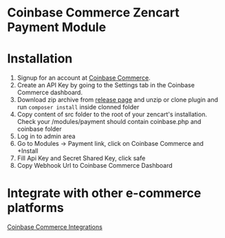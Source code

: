# Coinbase Commerce Zencart Payment Module

# Installation
1. Signup for an account at [Coinbase Commerce](https://commerce.coinbase.com/).
2. Create an API Key by going to the Settings tab in the Coinbase Commerce dashboard.
3. Download zip archive from [release page](https://github.com/coinbase/coinbase-commerce-zencart/releases) and unzip or clone plugin and run `composer install` inside clonned folder
4. Copy content of src folder to the root of your zencart's installation. Check your /modules/payment should contain coinbase.php and coinbase folder
5. Log in to admin area
6. Go to Modules -> Payment link, click on Coinbase Commerce and +Install
7. Fill Api Key and Secret Shared Key, click safe
8. Copy Webhook Url to Coinbase Commerce Dashboard

# Integrate with other e-commerce platforms

[Coinbase Commerce Integrations](https://commerce.coinbase.com/integrate)



